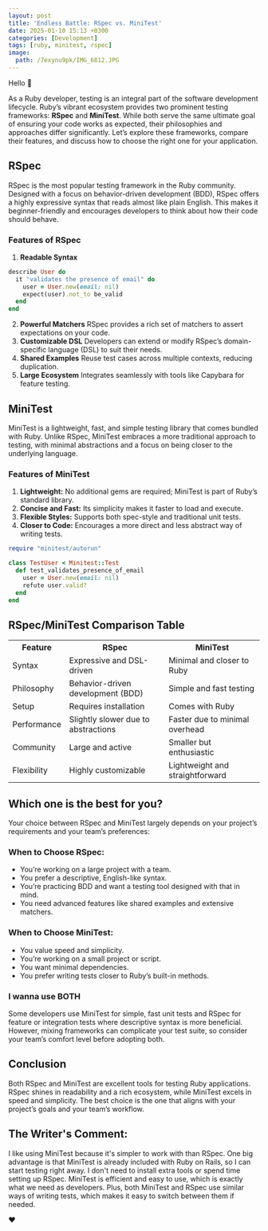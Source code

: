 ```yaml
---
layout: post
title: 'Endless Battle: RSpec vs. MiniTest'
date: 2025-01-10 15:13 +0300
categories: [Development]
tags: [ruby, minitest, rspec]
image:
  path: /7exynu9pk/IMG_6812.JPG
---
```

Hello 👋

As a Ruby developer, testing is an integral part of the software development lifecycle. Ruby’s vibrant ecosystem provides two prominent testing frameworks: **RSpec** and **MiniTest**. While both serve the same ultimate goal of ensuring your code works as expected, their philosophies and approaches differ significantly. Let’s explore these frameworks, compare their features, and discuss how to choose the right one for your application.

## RSpec
RSpec is the most popular testing framework in the Ruby community. Designed with a focus on behavior-driven development (BDD), RSpec offers a highly expressive syntax that reads almost like plain English. This makes it beginner-friendly and encourages developers to think about how their code should behave.

### Features of RSpec
1. **Readable Syntax**
```ruby
describe User do
  it "validates the presence of email" do
    user = User.new(email: nil)
    expect(user).not_to be_valid
  end
end
```

2. **Powerful Matchers**
RSpec provides a rich set of matchers to assert expectations on your code.
3. **Customizable DSL**
Developers can extend or modify RSpec’s domain-specific language (DSL) to suit their needs.
4. **Shared Examples**
Reuse test cases across multiple contexts, reducing duplication.
5. **Large Ecosystem**
Integrates seamlessly with tools like Capybara for feature testing.

## MiniTest
MiniTest is a lightweight, fast, and simple testing library that comes bundled with Ruby. Unlike RSpec, MiniTest embraces a more traditional approach to testing, with minimal abstractions and a focus on being closer to the underlying language.

### Features of MiniTest
1. **Lightweight:** No additional gems are required; MiniTest is part of Ruby’s standard library.
2. **Concise and Fast:** Its simplicity makes it faster to load and execute.
3. **Flexible Styles:** Supports both spec-style and traditional unit tests.
4. **Closer to Code:** Encourages a more direct and less abstract way of writing tests.

```ruby
require "minitest/autorun"

class TestUser < Minitest::Test
  def test_validates_presence_of_email
    user = User.new(email: nil)
    refute user.valid?
  end
end
```

## RSpec/MiniTest Comparison Table

<table>
  <tr>
    <th>Feature</th>
    <th>RSpec</th>
    <th>MiniTest</th>
  </tr>
  <tr>
    <td>Syntax</td>
    <td>Expressive and DSL-driven</td>
    <td>Minimal and closer to Ruby</td>
  </tr>
  <tr>
    <td>Philosophy</td>
    <td>Behavior-driven development (BDD)</td>
    <td>Simple and fast testing</td>
  </tr>
  <tr>
    <td>Setup</td>
    <td>Requires installation</td>
    <td>Comes with Ruby</td>
  </tr>
  <tr>
    <td>Performance</td>
    <td>Slightly slower due to abstractions</td>
    <td>Faster due to minimal overhead</td>
  </tr>
  <tr>
    <td>Community</td>
    <td>Large and active</td>
    <td>Smaller but enthusiastic</td>
  </tr>
  <tr>
    <td>Flexibility</td>
    <td>Highly customizable</td>
    <td>Lightweight and straightforward</td>
  </tr>
</table>



## Which one is the best for you?
Your choice between RSpec and MiniTest largely depends on your project’s requirements and your team’s preferences:

### When to Choose RSpec:
- You’re working on a large project with a team.
- You prefer a descriptive, English-like syntax.
- You’re practicing BDD and want a testing tool designed with that in mind.
- You need advanced features like shared examples and extensive matchers.

### When to Choose MiniTest:
- You value speed and simplicity.
- You’re working on a small project or script.
- You want minimal dependencies.
- You prefer writing tests closer to Ruby’s built-in methods.

###  I wanna use BOTH
Some developers use MiniTest for simple, fast unit tests and RSpec for feature or integration tests where descriptive syntax is more beneficial. However, mixing frameworks can complicate your test suite, so consider your team’s comfort level before adopting both.

## Conclusion
Both RSpec and MiniTest are excellent tools for testing Ruby applications. RSpec shines in readability and a rich ecosystem, while MiniTest excels in speed and simplicity. The best choice is the one that aligns with your project’s goals and your team’s workflow.

## The Writer's Comment:
I like using MiniTest because it's simpler to work with than RSpec. One big advantage is that MiniTest is already included with Ruby on Rails, so I can start testing right away. I don't need to install extra tools or spend time setting up RSpec. MiniTest is efficient and easy to use, which is exactly what we need as developers. Plus, both MiniTest and RSpec use similar ways of writing tests, which makes it easy to switch between them if needed.

❤️